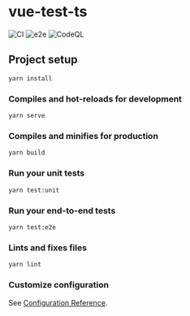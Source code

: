 # vue-test-ts

![CI](https://github.com/stefanseeger/vue-test-ts/workflows/CI/badge.svg) 
![e2e](https://github.com/stefanseeger/vue-test-ts/workflows/e2e/badge.svg)
![CodeQL](https://github.com/stefanseeger/vue-test-ts/workflows/CodeQL/badge.svg)

## Project setup
```
yarn install
```

### Compiles and hot-reloads for development
```
yarn serve
```

### Compiles and minifies for production
```
yarn build
```

### Run your unit tests
```
yarn test:unit
```

### Run your end-to-end tests
```
yarn test:e2e
```

### Lints and fixes files
```
yarn lint
```

### Customize configuration
See [Configuration Reference](https://cli.vuejs.org/config/).

